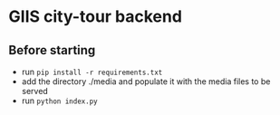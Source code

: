 # GIIS city-tour backend

## Before starting 

- run `pip install -r requirements.txt`
- add the directory ./media and populate it with the media files to be served
- run `python index.py`